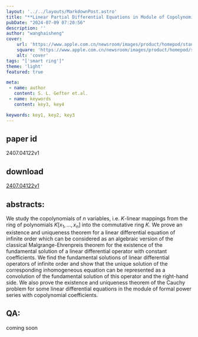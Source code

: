 ```yaml
---
layout: '../../layouts/MarkdownPost.astro'
title: "**Linear Partial Differential Equations in Module of Copolynomials of Several Variables over a Commutative Ring**"
pubDate: "2024-07-09 07:20:56"
description: ''
author: "wanghaisheng"
cover:
    url: 'https://www.apple.com.cn/newsroom/images/product/homepod/standard/Apple-HomePod-hero-230118_big.jpg.large_2x.jpg'
    square: 'https://www.apple.com.cn/newsroom/images/product/homepod/standard/Apple-HomePod-hero-230118_big.jpg.large_2x.jpg'
    alt: 'cover'
tags: "['smart ring']" 
theme: 'light'
featured: true

meta:
 - name: author
   content: S. L. Gefter et.al.
 - name: keywords
   content: key3, key4

keywords: key1, key2, key3
---
```


## paper id
2407.04122v1
## download
[2407.04122v1](http://arxiv.org/abs/2407.04122v1)
## abstracts:
We study the copolynomials of $n$ variables, i.e. $K$-linear mappings from the ring of polynomials $K[x_1,...,x_n]$ into the commutative ring $K$.   We prove an existence and uniqueness theorem for a linear differential equation of infinite order which can be considered as an algebraic version of the classical Malgrange-Ehrenpreis theorem for the existence of the fundamental solution of a linear differential operator with constant coefficients. We find the fundamental solutions of linear differential operators of infinite order and show that the unique solution of the corresponding inhomogeneous equation can be represented as a convolution of the fundamental solution of this operator and the right-hand side. We also prove the existence and uniqueness theorem of the Cauchy problem for some linear differential equations in the module of formal power series with copolynomial coefficients.
## QA:
coming soon
